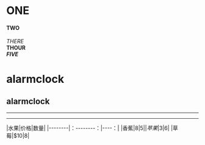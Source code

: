 # ONE</br>
#### TWO</br>
*THERE*</br>
**THOUR**</br>
***FIVE***</br>

alarmclock
==
alarmclock
-
- - -
* * *

|水果|价格|数量|
|--------|：--------：|----：|
|香蕉|$8|5|
|苹果|$3|6|
|草莓|$10|8|
